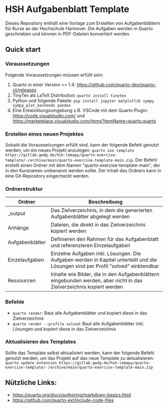 # HSH Aufgabenblatt Template

Dieses Repository enthält eine Vorlage zum Erstellen von Aufgabenblättern für Kurse an der Hochschule Hannover. Die Aufgaben werden in Quarto geschrieben und können in PDF-Dateien konvertiert werden.

## Quick start

### Voraussetzungen

Folgende Voraussetzungen müssen erfüllt sein:

1. Quarto in einer Version >= 1.4: https://github.com/quarto-dev/quarto-cli/releases
2. TinyTex als LaTeX Distribution: `quarto install tinytex`
3. Python und folgende Pakete: `pip install jupyter matplotlib sympy sympy_plot_backends pandas`
4. Eine Entwicklungsumgebung z.B. VSCode mit dem Quarto Plugin: https://code.visualstudio.com/ und https://marketplace.visualstudio.com/items?itemName=quarto.quarto

### Erstellen eines neuen Projektes

Sobald die Voraussetzungen erfüllt sind, kann der folgende Befehl genutzt werden, um ein neues Projekt anzulegen: `quarto use template https://gitlab.gwdg.de/hsh-lemapy/quarto-exercise-template/-/archive/main/quarto-exercise-template-main.zip`. Der Befehl erstellt einen Ordner mit dem Namen "quarto-exercise-template-main", der in den Kursnamen umbenannt werden sollte. Der Inhalt des Ordners kann in eine Git-Repository eingecheckt werden.

### Ordnerstruktur

| Ordner          | Beschreibung                                                                                                                        |
|-----------------|-------------------------------------------------------------------------------------------------------------------------------------|
| _output         | Das Zielverzeichnis, in dem die generierten Aufgabenblätter abgelegt werden                                                         |
| Anhänge         | Dateien, die direkt in das Zielverzeichnis kopiert werden                                                                           |
| Aufgabenblätter | Definieren den Rahmen für das Aufgabenblatt und referenzieren Einzelaufgaben                                                        |
| Einzelaufgaben  | Einzelne Aufgaben inkl. Lösungen. Die Aufgaben werden in Kapitel unterteilt und die Lösungen sind per Profil "solved" einblendbar |
| Ressourcen      | Inhalte wie Bilder, die in den Aufgabenblättern eingebunden werden, aber nicht in das Zielverzeichnis kopiert werden                |

### Befehle

- `quarto render`: Baut alle Aufgabenblätter und kopiert diese in das Zielverzeichnis
- `quarto render --profile solved`: Baut alle Aufgabenblätter inkl. Lösungen und kopiert diese in das Zielverzeichnis

### Aktualisieren des Templates

Sollte das Template selbst aktualisiert werden, kann der folgende Befehl genutzt werden, um das Projekt auf das neue Template zu aktualisieren: `quarto update extension https://gitlab.gwdg.de/hsh-lemapy/quarto-exercise-template/-/archive/main/quarto-exercise-template-main.zip`

## Nützliche Links:
- https://quarto.org/docs/authoring/markdown-basics.html
- https://github.com/quarto-ext/include-code-files
